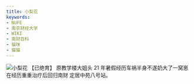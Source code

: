```yaml
---
title: 小梨花
keywords:
- NUFE
- 南京财经大学
- WIKI
- 南财百科
- 猫咪
- 猫猫
---
```

![小梨花](/mao/小梨花.jpg)
【已绝育】
原教学楼大姐头 
21 年暑假经历车祸半身不遂奶大了一窝崽 
在经历重重治疗后回归南财 定居中苑八号站。